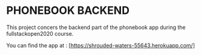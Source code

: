 # PHONEBOOK BACKEND
This project concers the backend part of the phonebook app during the fullstackopen2020 course.

You can find the app at : [https://shrouded-waters-55643.herokuapp.com/]